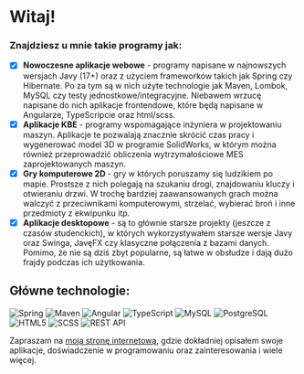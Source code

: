 # Witaj!

### Znajdziesz u mnie takie programy jak:

 - [x] **Nowoczesne aplikacje webowe** - programy napisane w najnowszych wersjach Javy (17+) oraz z użyciem frameworków takich jak Spring czy Hibernate. Po za tym są w nich użyte technologie jak Maven, Lombok, MySQL czy testy jednostkowe/integracyjne. Niebawem wrzucę napisane do nich aplikacje frontendowe, które będą napisane w Angularze, TypeScripcie oraz html/scss.
 - [x] **Aplikacje KBE** - programy wspomagające inżyniera w projektowaniu maszyn. Aplikacje te pozwalają znacznie skrócić czas pracy i wygenerować model 3D w programie SolidWorks, w którym można również przeprowadzić obliczenia wytrzymałościowe MES zaprojektowanych maszyn. 
 - [x] **Gry komputerowe 2D** - gry w których poruszamy się ludzikiem po mapie. Prostsze z nich polegają na szukaniu drogi, znajdowaniu kluczy i otwieraniu drzwi. W trochę bardziej zaawansowanych grach można walczyć z przeciwnikami komputerowymi, strzelać, wybierać broń i inne przedmioty z ekwipunku itp.
 - [x] **Aplikacje desktopowe** - są to głównie starsze projekty (jeszcze z czasów studenckich), w których wykorzystywałem starsze wersje Javy oraz Swinga, JavęFX czy klasyczne połączenia z bazami danych. Pomimo, że nie są dziś zbyt popularne, są łatwe w obsłudze i dają dużo frajdy podczas ich użytkowania.

## Główne technologie:

![Spring](https://img.shields.io/badge/Spring-6DB33F?style=for-the-badge)
![Maven](https://img.shields.io/badge/Maven-C71A36?style=for-the-badge)
![Angular](https://img.shields.io/badge/Angular-DD0031?style=for-the-badge)
![TypeScript](https://img.shields.io/badge/TypeScript-007ACC?style=for-the-badge)
![MySQL](https://img.shields.io/badge/MySQL-4479A1?style=for-the-badge)
![PostgreSQL](https://img.shields.io/badge/PostgreSQL-336791?style=for-the-badge)
![HTML5](https://img.shields.io/badge/HTML5-E34F26?style=for-the-badge)
![SCSS](https://img.shields.io/badge/SCSS-CC6699?style=for-the-badge)
![REST API](https://img.shields.io/badge/REST%20API-02569B?style=for-the-badge)

Zapraszam na [moją stronę internetową](https://kawajava.github.io/), gdzie dokładniej opisałem swoje aplikacje, doświadczenie w programowaniu oraz zainteresowania i wiele więcej.
